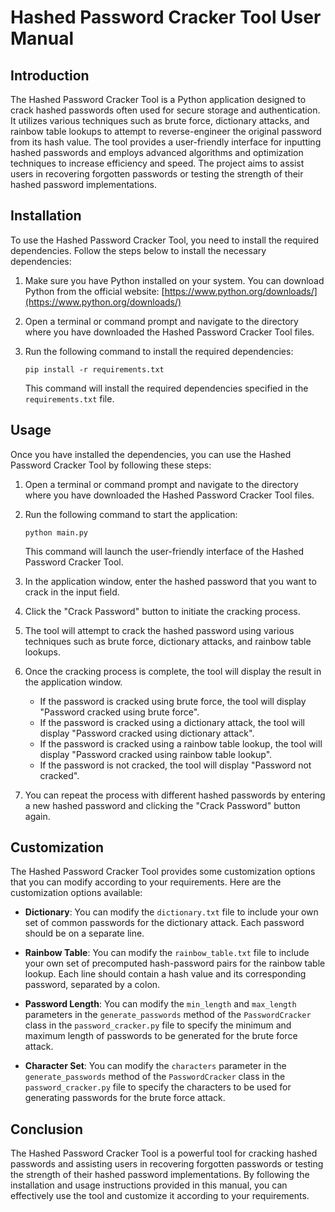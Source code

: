# Hashed Password Cracker Tool User Manual

## Introduction

The Hashed Password Cracker Tool is a Python application designed to crack hashed passwords often used for secure storage and authentication. It utilizes various techniques such as brute force, dictionary attacks, and rainbow table lookups to attempt to reverse-engineer the original password from its hash value. The tool provides a user-friendly interface for inputting hashed passwords and employs advanced algorithms and optimization techniques to increase efficiency and speed. The project aims to assist users in recovering forgotten passwords or testing the strength of their hashed password implementations.

## Installation

To use the Hashed Password Cracker Tool, you need to install the required dependencies. Follow the steps below to install the necessary dependencies:

1. Make sure you have Python installed on your system. You can download Python from the official website: [https://www.python.org/downloads/](https://www.python.org/downloads/)

2. Open a terminal or command prompt and navigate to the directory where you have downloaded the Hashed Password Cracker Tool files.

3. Run the following command to install the required dependencies:

   ```
   pip install -r requirements.txt
   ```

   This command will install the required dependencies specified in the `requirements.txt` file.

## Usage

Once you have installed the dependencies, you can use the Hashed Password Cracker Tool by following these steps:

1. Open a terminal or command prompt and navigate to the directory where you have downloaded the Hashed Password Cracker Tool files.

2. Run the following command to start the application:

   ```
   python main.py
   ```

   This command will launch the user-friendly interface of the Hashed Password Cracker Tool.

3. In the application window, enter the hashed password that you want to crack in the input field.

4. Click the "Crack Password" button to initiate the cracking process.

5. The tool will attempt to crack the hashed password using various techniques such as brute force, dictionary attacks, and rainbow table lookups.

6. Once the cracking process is complete, the tool will display the result in the application window.

   - If the password is cracked using brute force, the tool will display "Password cracked using brute force".
   - If the password is cracked using a dictionary attack, the tool will display "Password cracked using dictionary attack".
   - If the password is cracked using a rainbow table lookup, the tool will display "Password cracked using rainbow table lookup".
   - If the password is not cracked, the tool will display "Password not cracked".

7. You can repeat the process with different hashed passwords by entering a new hashed password and clicking the "Crack Password" button again.

## Customization

The Hashed Password Cracker Tool provides some customization options that you can modify according to your requirements. Here are the customization options available:

- **Dictionary**: You can modify the `dictionary.txt` file to include your own set of common passwords for the dictionary attack. Each password should be on a separate line.

- **Rainbow Table**: You can modify the `rainbow_table.txt` file to include your own set of precomputed hash-password pairs for the rainbow table lookup. Each line should contain a hash value and its corresponding password, separated by a colon.

- **Password Length**: You can modify the `min_length` and `max_length` parameters in the `generate_passwords` method of the `PasswordCracker` class in the `password_cracker.py` file to specify the minimum and maximum length of passwords to be generated for the brute force attack.

- **Character Set**: You can modify the `characters` parameter in the `generate_passwords` method of the `PasswordCracker` class in the `password_cracker.py` file to specify the characters to be used for generating passwords for the brute force attack.

## Conclusion

The Hashed Password Cracker Tool is a powerful tool for cracking hashed passwords and assisting users in recovering forgotten passwords or testing the strength of their hashed password implementations. By following the installation and usage instructions provided in this manual, you can effectively use the tool and customize it according to your requirements.